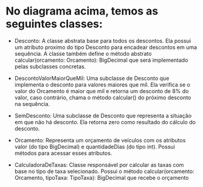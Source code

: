 
# No diagrama acima, temos as seguintes classes:

* Desconto: A classe abstrata base para todos os descontos. Ela possui um atributo proximo do tipo Desconto para encadear descontos em uma sequência. A classe também define o método abstrato calcular(orcamento: Orcamento): BigDecimal que será implementado pelas subclasses concretas.

* DescontoValorMaiorQueMil: Uma subclasse de Desconto que implementa o desconto para valores maiores que mil. Ela verifica se o valor do Orcamento é maior que mil e retorna um desconto de 8% do valor, caso contrário, chama o método calcular() do próximo desconto na sequência.

* SemDesconto: Uma subclasse de Desconto que representa a situação em que não há desconto. Ela retorna zero como resultado do cálculo do desconto.

* Orcamento: Representa um orçamento de veículos com os atributos valor (do tipo BigDecimal) e quantidadeDias (do tipo int). Possui métodos para acessar esses atributos.

* CalculadoraDeTaxas: Classe responsável por calcular as taxas com base no tipo de taxa selecionado. Possui o método calcular(orcamento: Orcamento, tipoTaxa: TipoTaxa): BigDecimal que recebe o orçamento

